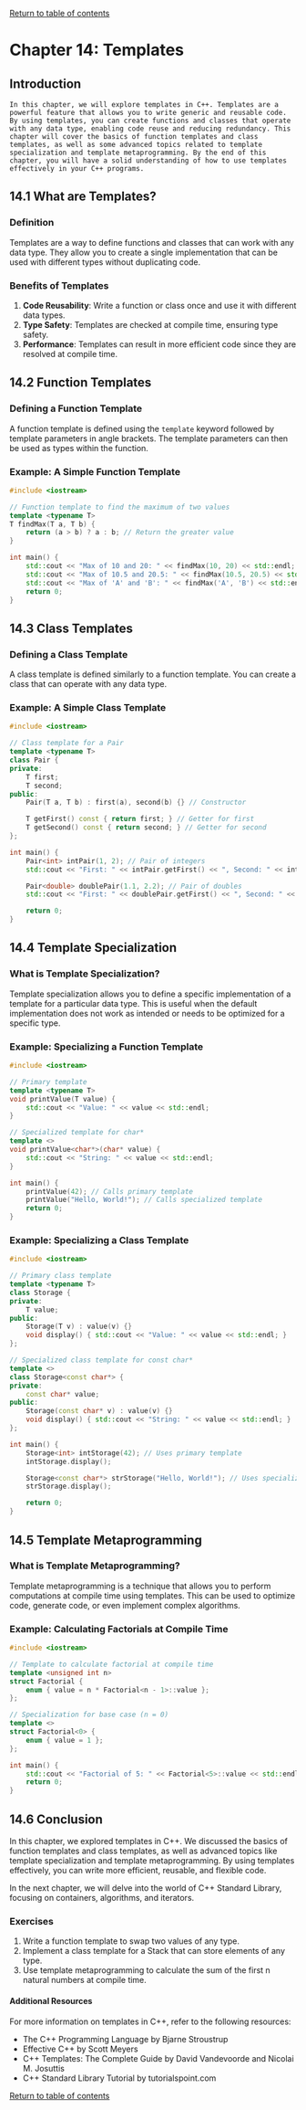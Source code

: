 
[Return to table of contents](TableOfContents.md)

# Chapter 14: Templates

## Introduction

    In this chapter, we will explore templates in C++. Templates are a powerful feature that allows you to write generic and reusable code. By using templates, you can create functions and classes that operate with any data type, enabling code reuse and reducing redundancy. This chapter will cover the basics of function templates and class templates, as well as some advanced topics related to template specialization and template metaprogramming. By the end of this chapter, you will have a solid understanding of how to use templates effectively in your C++ programs.

## 14.1 What are Templates?

### Definition

Templates are a way to define functions and classes that can work with any data type. They allow you to create a single implementation that can be used with different types without duplicating code.

### Benefits of Templates

1. **Code Reusability**: Write a function or class once and use it with different data types.
2. **Type Safety**: Templates are checked at compile time, ensuring type safety.
3. **Performance**: Templates can result in more efficient code since they are resolved at compile time.

## 14.2 Function Templates

### Defining a Function Template

A function template is defined using the `template` keyword followed by template parameters in angle brackets. The template parameters can then be used as types within the function.

### Example: A Simple Function Template

```cpp
#include <iostream>

// Function template to find the maximum of two values
template <typename T>
T findMax(T a, T b) {
    return (a > b) ? a : b; // Return the greater value
}

int main() {
    std::cout << "Max of 10 and 20: " << findMax(10, 20) << std::endl; // Using int
    std::cout << "Max of 10.5 and 20.5: " << findMax(10.5, 20.5) << std::endl; // Using double
    std::cout << "Max of 'A' and 'B': " << findMax('A', 'B') << std::endl; // Using char
    return 0;
}
```

## 14.3 Class Templates

### Defining a Class Template

A class template is defined similarly to a function template. You can create a class that can operate with any data type.

### Example: A Simple Class Template

```cpp
#include <iostream>

// Class template for a Pair
template <typename T>
class Pair {
private:
    T first;
    T second;
public:
    Pair(T a, T b) : first(a), second(b) {} // Constructor

    T getFirst() const { return first; } // Getter for first
    T getSecond() const { return second; } // Getter for second
};

int main() {
    Pair<int> intPair(1, 2); // Pair of integers
    std::cout << "First: " << intPair.getFirst() << ", Second: " << intPair.getSecond() << std::endl;

    Pair<double> doublePair(1.1, 2.2); // Pair of doubles
    std::cout << "First: " << doublePair.getFirst() << ", Second: " << doublePair.getSecond() << std::endl;

    return 0;
}
```

## 14.4 Template Specialization

### What is Template Specialization?

Template specialization allows you to define a specific implementation of a template for a particular data type. This is useful when the default implementation does not work as intended or needs to be optimized for a specific type.

### Example: Specializing a Function Template

```cpp
#include <iostream>

// Primary template
template <typename T>
void printValue(T value) {
    std::cout << "Value: " << value << std::endl;
}

// Specialized template for char*
template <>
void printValue<char*>(char* value) {
    std::cout << "String: " << value << std::endl;
}

int main() {
    printValue(42); // Calls primary template
    printValue("Hello, World!"); // Calls specialized template
    return 0;
}
```

### Example: Specializing a Class Template

```cpp
#include <iostream>

// Primary class template
template <typename T>
class Storage {
private:
    T value;
public:
    Storage(T v) : value(v) {}
    void display() { std::cout << "Value: " << value << std::endl; }
};

// Specialized class template for const char*
template <>
class Storage<const char*> {
private:
    const char* value;
public:
    Storage(const char* v) : value(v) {}
    void display() { std::cout << "String: " << value << std::endl; }
};

int main() {
    Storage<int> intStorage(42); // Uses primary template
    intStorage.display();

    Storage<const char*> strStorage("Hello, World!"); // Uses specialized template
    strStorage.display();

    return 0;
}
```

## 14.5 Template Metaprogramming

### What is Template Metaprogramming?

Template metaprogramming is a technique that allows you to perform computations at compile time using templates. This can be used to optimize code, generate code, or even implement complex algorithms.

### Example: Calculating Factorials at Compile Time

```cpp
#include <iostream>

// Template to calculate factorial at compile time
template <unsigned int n>
struct Factorial {
    enum { value = n * Factorial<n - 1>::value };
};

// Specialization for base case (n = 0)
template <>
struct Factorial<0> {
    enum { value = 1 };
};

int main() {
    std::cout << "Factorial of 5: " << Factorial<5>::value << std::endl;
    return 0;
}
```

## 14.6 Conclusion

In this chapter, we explored templates in C++. We discussed the basics of function templates and class templates, as well as advanced topics like template specialization and template metaprogramming. By using templates effectively, you can write more efficient, reusable, and flexible code.

In the next chapter, we will delve into the world of C++ Standard Library, focusing on containers, algorithms, and iterators.

### Exercises

1. Write a function template to swap two values of any type.
2. Implement a class template for a Stack that can store elements of any type.
3. Use template metaprogramming to calculate the sum of the first n natural numbers at compile time.

#### Additional Resources

For more information on templates in C++, refer to the following resources:

* The C++ Programming Language by Bjarne Stroustrup
* Effective C++ by Scott Meyers
* C++ Templates: The Complete Guide by David Vandevoorde and Nicolai M. Josuttis
* C++ Standard Library Tutorial by tutorialspoint.com

[Return to table of contents](TableOfContents.md)